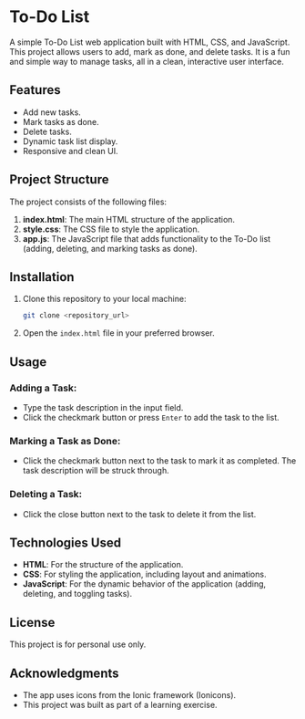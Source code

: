 
# To-Do List

A simple To-Do List web application built with HTML, CSS, and JavaScript. This project allows users to add, mark as done, and delete tasks. It is a fun and simple way to manage tasks, all in a clean, interactive user interface.

## Features

- Add new tasks.
- Mark tasks as done.
- Delete tasks.
- Dynamic task list display.
- Responsive and clean UI.

## Project Structure

The project consists of the following files:

1. **index.html**: The main HTML structure of the application.
2. **style.css**: The CSS file to style the application.
3. **app.js**: The JavaScript file that adds functionality to the To-Do list (adding, deleting, and marking tasks as done).

## Installation

1. Clone this repository to your local machine:
   ```bash
   git clone <repository_url>
   ```

2. Open the `index.html` file in your preferred browser.

## Usage

### Adding a Task:
- Type the task description in the input field.
- Click the checkmark button or press `Enter` to add the task to the list.

### Marking a Task as Done:
- Click the checkmark button next to the task to mark it as completed. The task description will be struck through.

### Deleting a Task:
- Click the close button next to the task to delete it from the list.

## Technologies Used

- **HTML**: For the structure of the application.
- **CSS**: For styling the application, including layout and animations.
- **JavaScript**: For the dynamic behavior of the application (adding, deleting, and toggling tasks).

## License

This project is for personal use only.

## Acknowledgments

- The app uses icons from the Ionic framework (Ionicons).
- This project was built as part of a learning exercise.
